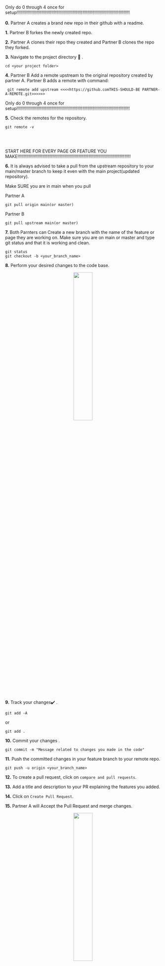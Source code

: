 


Only do 0 through 4 once for setup!!!!!!!!!!!!!!!!!!!!!!!!!!!!!!!!!!!!!!!!!!!!!!!!!!!!!!!!!!!!!!!!!!!!!!!!!!!!!!!!!!!!!!!!!!!
<br>
<br>
**0.**  Partner A creates a brand new repo in their github with a readme.

**1.**  Partner B forkes the newly created repo.

**2.**  Partner A clones their repo they created and Partner B clones the repo they forked.


**3.** Navigate to the project directory :file_folder: .

```
cd <your project folder>
```

**4.** Partner B Add a remote upstream to the original repository created by partner A.
Partner B adds a remote with command:
```
 git remote add upstream <<<<https://github.comTHIS-SHOULD-BE PARTNER-A-REMOTE.git>>>>>>
```
Only do 0 through 4 once for setup!!!!!!!!!!!!!!!!!!!!!!!!!!!!!!!!!!!!!!!!!!!!!!!!!!!!!!!!!!!!!!!!!!!!!!!!!!!!!!!!!!!!!!!!!!!

**5.** Check the remotes for the repository.

```
git remote -v
```

<br>
<br>

START HERE FOR EVERY PAGE OR FEATURE YOU MAKE!!!!!!!!!!!!!!!!!!!!!!!!!!!!!!!!!!!!!!!!!!!!!!!!!!!!!!!!!!!!!!!!!!!!!!!!!!!!!!!!!!!!!!!!!!!
<br>


**6.** It is always advised to take a pull from the upstream repository to your main/master branch to keep it even with the main project(updated repository).

Make SURE you are in main when you pull

Partner A
```
git pull origin main(or master)
```

Partner B
```
git pull upstream main(or master)
```

**7.** Both Parnters can Create a new branch with the name of the feature or page they are working on.
 Make sure you are on main or master and type git status and that it is working and clean.
```
git status 
git checkout -b <your_branch_name>
```

**8.** Perform your desired changes to the code base.

<p align="center"><img width=35% src="https://media.giphy.com/media/oMHPlvpTvnXGPS7GhX/giphy.gif"></p>

**9.** Track your changes:heavy_check_mark: .

```
git add -A 

```
or
```
git add . 

```

**10.** Commit your changes .

```
git commit -m "Message related to changes you made in the code"
```

**11.** Push the committed changes in your feature branch to your remote repo.

```
git push -u origin <your_branch_name>
```

**12.** To create a pull request, click on `compare and pull requests`.

**13.**  Add a title and description to your PR explaining the features you added.

**14.** Click on `Create Pull Request`.

**15.** Partner A will Accept the Pull Request and merge changes.

<p align="center"><img width=35% src="https://media.giphy.com/media/TdfyKrN7HGTIY/giphy.gif"></p>
<hr>

